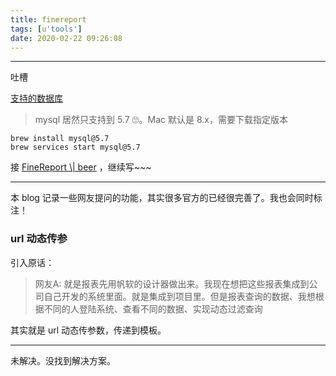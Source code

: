```yaml
---
title: finereport
tags: [u'tools']
date: 2020-02-22 09:26:08
---
```


---
吐槽

[支持的数据库](https://help.finereport.com/doc-view-2458.html#3)

> mysql 居然只支持到 5.7 🙄。Mac 默认是 8.x，需要下载指定版本

```
brew install mysql@5.7
brew services start mysql@5.7
```

接 [FineReport \\| beer](https://www.hexianwei.com/2019/01/06/FineReport-10.0/) ，继续写~~~


---
本 blog 记录一些网友提问的功能，其实很多官方的已经很完善了。我也会同时标注！

### url 动态传参


引入原话：

> 网友A: 就是报表先用帆软的设计器做出来。我现在想把这些报表集成到公司自己开发的系统里面。就是集成到项目里。但是报表查询的数据、我想根据不同的人登陆系统、查看不同的数据、实现动态过滤查询


其实就是 url 动态传参数，传递到模板。

---
未解决。没找到解决方案。





